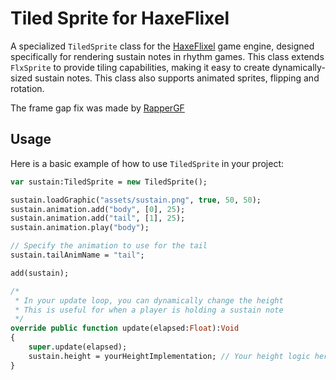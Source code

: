 # Tiled Sprite for HaxeFlixel

A specialized `TiledSprite` class for the [HaxeFlixel](https://haxeflixel.com/) game engine, designed specifically for rendering sustain notes in rhythm games. This class extends `FlxSprite` to provide tiling capabilities, making it easy to create dynamically-sized sustain notes. This class also supports animated sprites, flipping and rotation.

The frame gap fix was made by [RapperGF](https://github.com/rappergf)

## Usage

Here is a basic example of how to use `TiledSprite` in your project:

```haxe
var sustain:TiledSprite = new TiledSprite();

sustain.loadGraphic("assets/sustain.png", true, 50, 50);
sustain.animation.add("body", [0], 25);
sustain.animation.add("tail", [1], 25);
sustain.animation.play("body");

// Specify the animation to use for the tail
sustain.tailAnimName = "tail";

add(sustain);

/* 
 * In your update loop, you can dynamically change the height
 * This is useful for when a player is holding a sustain note
 */
override public function update(elapsed:Float):Void
{
    super.update(elapsed);
    sustain.height = yourHeightImplementation; // Your height logic here
}
```